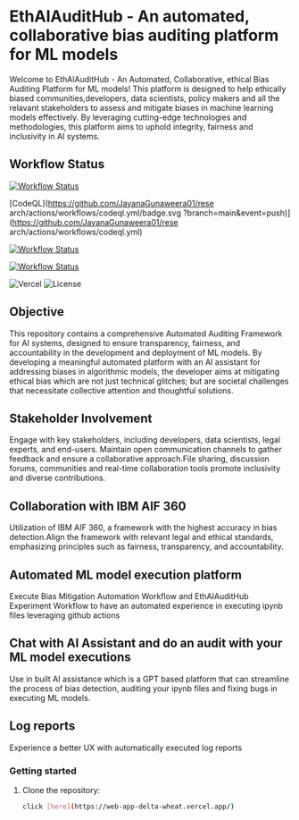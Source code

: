 # EthAIAuditHub -  An automated, collaborative bias auditing platform for ML models
Welcome to EthAIAuditHub - An Automated, Collaborative, ethical Bias Auditing Platform for ML models! This platform is designed to help ethically biased communities,developers, data scientists, policy makers and all the relavant stakeholders to assess and mitigate biases in machine learning models effectively. By leveraging cutting-edge technologies and methodologies, this platform aims to uphold integrity, fairness and inclusivity in AI systems.

## Workflow Status

[![Workflow Status](https://github.com/JayanaGunaweera01/webApp/actions/workflows/.github/workflows/docker-image.yml/badge.svg)](https://github.com/JayanaGunaweera01/webApp/actions)

[CodeQL](https://github.com/JayanaGunaweera01/rese
arch/actions/workflows/codeql.yml/badge.svg
?branch=main&event=push)]
(https://github.com/JayanaGunaweera01/rese
arch/actions/workflows/codeql.yml) 

[![Workflow Status](https://github.com/JayanaGunaweera01/EthAIAuditHub/actions/workflows/.github/workflows/bias-mitigation-automation.yml/badge.svg)](https://github.com/JayanaGunaweera01/EthAIAuditHub/actions)

[![Workflow Status](https://github.com/JayanaGunaweera01/EthAIAuditHub/actions/workflows/.github/workflows/ethaiaudithub-experiment-workflow.yml/badge.svg)](https://github.com/JayanaGunaweera01/EthAIAuditHub/actions)


![Vercel](http://web-83tj6loap-jayana-gunaweeras-projects.vercel.app/?app=web-83tj6loap-jayana-gunaweeras-projects.-vercel-badge) ![License](https://img.shields.io/badge/license-MIT-blue)


## Objective
This repository contains a comprehensive Automated Auditing Framework for AI systems, designed to ensure transparency, fairness, and accountability in the development and deployment of ML models. By developing a meaningful automated platform with an AI assistant for addressing biases in algorithmic models, the developer aims at mitigating ethical bias which are not just technical glitches; but are societal challenges that necessitate collective attention and thoughtful solutions. 

## Stakeholder Involvement
Engage with key stakeholders, including developers, data scientists, legal experts, and end-users. Maintain open communication channels to gather feedback and ensure a collaborative approach.File sharing, discussion forums, communities and real-time collaboration tools promote inclusivity and diverse contributions.

## Collaboration with IBM AIF 360
Utilization of IBM AIF 360, a framework with the highest accuracy in bias detection.Align the framework with relevant legal and ethical standards, emphasizing principles such as fairness, transparency, and accountability.

## Automated ML model execution platform
Execute Bias Mitigation Automation Workflow and EthAIAuditHub Experiment Workflow to have an automated experience in executing ipynb files leveraging github actions

## Chat with AI Assistant and do an audit with your ML model executions
Use in built AI assistance which is a  GPT based  platform that can streamline the process of bias detection, auditing your ipynb files and fixing bugs in executing ML models.

## Log reports
Experience a better UX with automatically executed log reports

### Getting started

1. Clone the repository:

    ```bash
    click [here](https://web-app-delta-wheat.vercel.app/)
    ```




